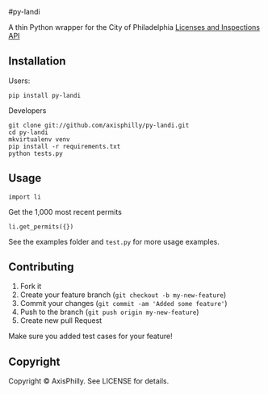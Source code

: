#py-landi

A thin Python wrapper for the City of Philadelphia [Licenses and Inspections API](http://phlapi.com/licenseapi.html)

## Installation

Users:

`pip install py-landi`

Developers

    git clone git://github.com/axisphilly/py-landi.git
    cd py-landi
    mkvirtualenv venv
    pip install -r requirements.txt
    python tests.py

## Usage

`import li`

Get the 1,000 most recent permits

`li.get_permits({})`

See the examples folder and `test.py` for more usage examples.

## Contributing

1. Fork it
2. Create your feature branch (`git checkout -b my-new-feature`)
3. Commit your changes (`git commit -am 'Added some feature'`)
4. Push to the branch (`git push origin my-new-feature`)
5. Create new pull Request

Make sure you added test cases for your feature!

## Copyright

Copyright © AxisPhilly. See LICENSE for details.